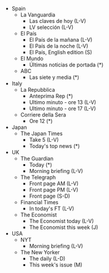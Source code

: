 * Spain
  - La Vanguardia
    * Las claves de hoy (L-V)
    * LV selección (L-V)
  - El País
    * El País de la mañana (L-V)
    * El País de la noche (L-V)
    * El País, English edition (S)
  - El Mundo
    * Últimas noticias de portada (*)
  - ABC
    * Las siete y media (*)
* Italy
  - La Repubblica
    * Anteprima Rep (*)
    * Ultimo minuto - ore 13 (L-V)
    * Ultimo minuto - ore 17 (L-V)
  - Corriere della Sera
    * Ore 12 (*)
* Japan
  - The Japan Times
    * Take 5 (L-V)
    * Today's top news (*)
* UK
  - The Guardian
    * Today (*)
    * Morning briefing (L-V)
  - The Telegraph
    * Front page AM (L-V)
    * Front page PM (L-V)
    * Front page (S-D)
  - Financial Times
    * In today's FT (L-V)
  - The Economist
    * The Economist today (L-V)
    * The Economist this week (J)
* USA
  - NYT
    * Morning briefing (L-V)
  - The New Yorker
    * The daily (L-D)
    * This week's issue (M)
